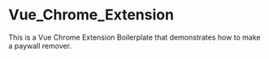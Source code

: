 # Vue_Chrome_Extension
This is a Vue Chrome Extension Boilerplate that demonstrates how to make a paywall remover.
